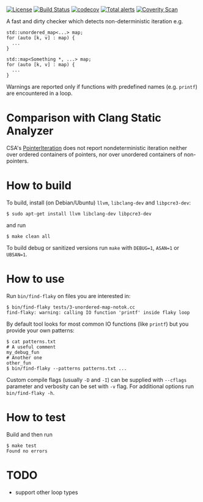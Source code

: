 [![License](http://img.shields.io/:license-MIT-blue.svg)](https://github.com/yugr/FlakyIterators/blob/master/LICENSE.txt)
[![Build Status](https://github.com/yugr/FlakyIterators/actions/workflows/ci.yml/badge.svg)](https://github.com/yugr/FlakyIterators/actions)
[![codecov](https://codecov.io/gh/yugr/FlakyIterators/branch/master/graph/badge.svg)](https://codecov.io/gh/yugr/FlakyIterators)
[![Total alerts](https://img.shields.io/lgtm/alerts/g/yugr/FlakyIterators.svg?logo=lgtm&logoWidth=18)](https://lgtm.com/projects/g/yugr/FlakyIterators/alerts/)
[![Coverity Scan](https://scan.coverity.com/projects/yugr-FlakyIterators/badge.svg)](https://scan.coverity.com/projects/yugr-FlakyIterators)

A fast and dirty checker which detects non-deterministic iteration e.g.
```
std::unordered_map<...> map;
for (auto [k, v] : map) {
  ...
}

std::map<Something *, ...> map;
for (auto [k, v] : map) {
  ...
}
```

Warnings are reported only if functions with predefined names (e.g. `printf`)
are encountered in a loop.

# Comparison with Clang Static Analyzer

CSA's [PointerIteration](https://clang.llvm.org/docs/analyzer/checkers.html#alpha-nondeterminism-pointeriteration-c) does not report nondeterministic iteration neither over ordered containers of pointers, nor over unordered containers of non-pointers.

# How to build

To build, install (on Debian/Ubuntu) `llvm`, `libclang-dev` and `libpcre3-dev`:
```
$ sudo apt-get install llvm libclang-dev libpcre3-dev
```
and run
```
$ make clean all
```

To build debug or sanitized versions run `make` with `DEBUG=1`, `ASAN=1` or `UBSAN=1`.

# How to use

Run `bin/find-flaky` on files you are interested in:
```
$ bin/find-flaky tests/3-unordered-map-notok.cc
find-flaky: warning: calling IO function 'printf' inside flaky loop
```

By default tool looks for most common IO functions (like `printf`)
but you provide your own patterns:
```
$ cat patterns.txt
# A useful comment
my_debug_fun
# Another one
other_fun
$ bin/find-flaky --patterns patterns.txt ...
```

Custom compile flags (usually `-D` and `-I`) can be supplied with `--cflags` parameter and
verbosity can be set with `-v` flag.
For additional options run `bin/find-flaky -h`.

# How to test

Build and then run
```
$ make test
Found no errors
```

# TODO

* support other loop types
